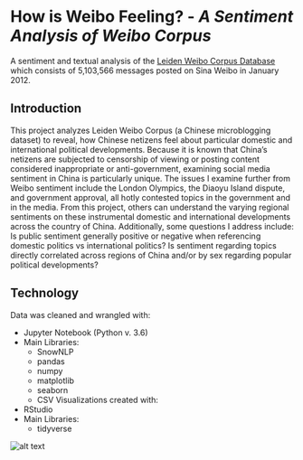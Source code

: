 # How is Weibo Feeling? - _A Sentiment Analysis of Weibo Corpus_
A sentiment and textual analysis of the [Leiden Weibo Corpus Database](http://lwc.daanvanesch.nl/index.php) which consists of 5,103,566 messages posted on Sina Weibo in January 2012.

## Introduction
This project analyzes Leiden Weibo Corpus (a Chinese microblogging dataset) to reveal, how Chinese netizens feel about particular domestic and international political developments. Because it is known that China’s netizens are subjected to censorship of viewing or posting content considered inappropriate or anti-government, examining social media sentiment in China is particularly unique. The issues I examine further from Weibo sentiment include the London Olympics, the Diaoyu
Island dispute, and government approval, all hotly contested topics in the government and in the media. From this project, others can understand the varying regional sentiments on these instrumental domestic and international developments across the country of China. Additionally, some questions I address include: Is public sentiment generally positive or negative when referencing domestic politics vs international politics? Is sentiment regarding topics directly correlated across regions of China and/or by sex regarding popular political developments?

## Technology
Data was cleaned and wrangled with:
* Jupyter Notebook (Python v. 3.6)
* Main Libraries:
  + SnowNLP
  + pandas
  + numpy
  + matplotlib
  + seaborn
  + CSV
Visualizations created with:
* RStudio
* Main Libraries:
  + tidyverse


![alt text](visualizations/topic_avg.png)
